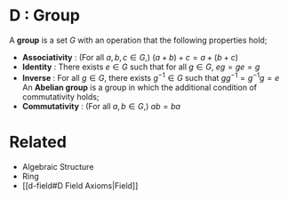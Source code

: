 # D : Group
A **group** is a set $G$ with an operation that the following properties hold;
- **Associativity** : (For all $a,b,c\in G$,) $(a+b)+c=a+(b+c)$
- **Identity** : There exists $e\in G$ such that for all $g\in G$, $eg=ge=g$
- **Inverse** : For all $g\in G$, there exists $g^{-1}\in G$ such that $gg^{-1}=g^{-1}g=e$
An **Abelian group** is a group in which the additional condition of commutativity holds;
- **Commutativity** : (For all $a,b\in G$,) $ab=ba$

# Related
- Algebraic Structure
- Ring
- [[d-field#D Field Axioms|Field]]